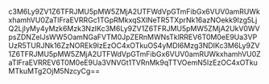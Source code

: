 c3M6Ly9ZV1Z6TFRJMU5pMW5ZMjA2UTFWdVpGTmFibGx6VUV0amRUWkxhamhVU0ZaTlFraEVRRGc1TGpRMkxqSXlNeTR5TXprNk16azNOekk9Izg5LjQ2LjIyMy4yMzk6Mzk3NzIKc3M6Ly9ZV1Z6TFRJMU5pMW5ZMjA2UkV0WVpsZDNZelJsWW5OamNGaFVTM0JpZERnMWNsTklRREV6T0M0eE9Ua3VPUzR5TURJNk16ZzNOREk9IzEzOC4xOTkuOS4yMDI6Mzg3NDIKc3M6Ly9ZV1Z6TFRJMU5pMW5ZMjA2UTFWdVpGTmFibGx6VUV0amRUWkxhamhVU0ZaTlFraEVRREV6T0M0eE9Ua3VNVGt1TVRnMk9qTTVOemN5IzEzOC4xOTkuMTkuMTg2OjM5NzcyCg==
